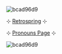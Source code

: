 ![bcad96d9](https://github.com/user-attachments/assets/b2676d37-fc78-47b6-a000-384d2721af33)


⊹  [Retrospring](https://retrospring.net/@mvffinz) ⊹

⊹  [Pronouns Page](https://en.pronouns.page/@mvffinz) ⊹

![bcad96d9](https://github.com/user-attachments/assets/9ad6dfed-7ff7-4366-bf35-233da9497878)
